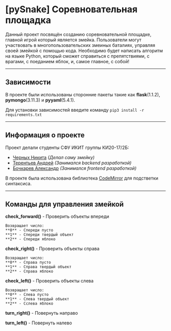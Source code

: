 # [pySnake] Соревновательная площадка 

Данный проект посвящён созданию соревновательной площадке, главной игрой который является змейка. Пользователи могут участвовать в многопользовательских змеиных баталиях, управляя своей змейкой с помощью кода. Необходимо будет написать алгоритм на языке Python, который сможет справиться с препятствиями, с врагами, с поеданием яблок, и, самое главное, с собой!

---
## Зависимости
В проекте были использованы сторонние пакеты такие как 
**flask**(1.1.2), **pymongo**(3.11.3) и **pyyaml**(5.4.1).

Для установки зависимостей введите команду `pip3 install -r requirements.txt`


---
## Информация о проекте

Проект делали студенты СФУ ИКИТ группы КИ20-17/2Б:
- [Черных Никита](https://github.com/Chevik08) _(Делал саму змейку)_
- [Терентьев Андрей](https://github.com/qpexlegendary) _(Занимался backend разработкой)_
- [Бочкарев Александр](https://github.com/AlexandarViWE) _(Занимался frontend разработкой)_

В проекте была использована библиотека [CodeMirror](https://codemirror.net/) для подстветки синтаксиса.

---

## Команды для управления змейкой

**check_forward()** - Проверить объекты впереди

    Возвращает число:
    **0** - Спереди пусто
    **1** - Спереди твердый объект
    **2** - Спереди яблоко

**check_right()** - Проверить объекты справа

    Возвращает число:
    **0** - Справа пусто
    **1** - Справа твердый объект
    **2** - Справа яблоко

**check_left()** - Проверить объекты слева

    Возвращает число:
    **0** - Слева пусто
    **1** - Слева твердый объект
    **2** - Сслева яблоко

**turn_right()** - Повернуть направо

**turn_left()** - Повернуть налево
